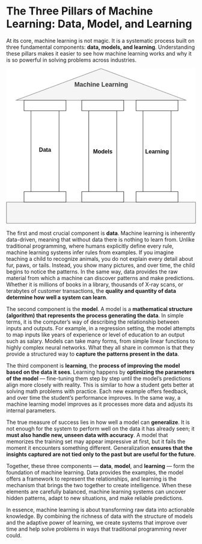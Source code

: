 # The Three Pillars of Machine Learning: Data, Model, and Learning

At its core, machine learning is not magic. It is a systematic process built on three fundamental components: **data, models, and learning**. Understanding these pillars makes it easier to see how machine learning works and why it is so powerful in solving problems across industries.

![](../../img/ml_three_pillars.png)

The first and most crucial component is **data**. Machine learning is inherently data-driven, meaning that without data there is nothing to learn from. Unlike traditional programming, where humans explicitly define every rule, machine learning systems infer rules from examples. If you imagine teaching a child to recognize animals, you do not explain every detail about fur, paws, or tails. Instead, you show many pictures, and over time, the child begins to notice the patterns. In the same way, data provides the raw material from which a machine can discover patterns and make predictions. Whether it is millions of books in a library, thousands of X-ray scans, or terabytes of customer transactions, the **quality and quantity of data determine how well a system can learn**.

The second component is the **model**. A model is a **mathematical structure (algorithm) that represents the process generating the data**. In simple terms, it is the computer’s way of describing the relationship between inputs and outputs. For example, in a regression setting, the model attempts to map inputs like years of experience or level of education to an output such as salary. Models can take many forms, from simple linear functions to highly complex neural networks. What they all share in common is that they provide a structured way to **capture the patterns present in the data**.

The third component is **learning**, the **process of improving the model based on the data it sees**. Learning happens by **optimizing the parameters of the model** — fine-tuning them step by step until the model’s predictions align more closely with reality. This is similar to how a student gets better at solving math problems with practice. Each new example offers feedback, and over time the student’s performance improves. In the same way, a machine learning model improves as it processes more data and adjusts its internal parameters.

The true measure of success lies in how well a model can **generalize**. It is not enough for the system to perform well on the data it has already seen; it **must also handle new, unseen data with accuracy**. A model that memorizes the training set may appear impressive at first, but it fails the moment it encounters something different. Generalization **ensures that the insights captured are not tied only to the past but are useful for the future**.

Together, these three components — **data**, **model**, and **learning** — form the foundation of machine learning. Data provides the examples, the model offers a framework to represent the relationships, and learning is the mechanism that brings the two together to create intelligence. When these elements are carefully balanced, machine learning systems can uncover hidden patterns, adapt to new situations, and make reliable predictions.

In essence, machine learning is about transforming raw data into actionable knowledge. By combining the richness of data with the structure of models and the adaptive power of learning, we create systems that improve over time and help solve problems in ways that traditional programming never could.